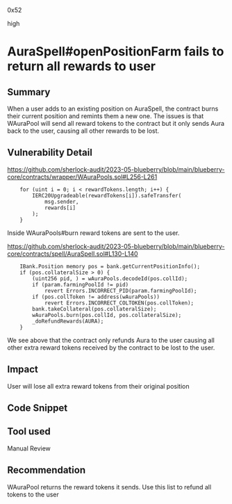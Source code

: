 0x52

high

# AuraSpell#openPositionFarm fails to return all rewards to user

## Summary

When a user adds to an existing position on AuraSpell, the contract burns their current position and remints them a new one. The issues is that WAuraPool will send all reward tokens to the contract but it only sends Aura back to the user, causing all other rewards to be lost.

## Vulnerability Detail

https://github.com/sherlock-audit/2023-05-blueberry/blob/main/blueberry-core/contracts/wrapper/WAuraPools.sol#L256-L261

        for (uint i = 0; i < rewardTokens.length; i++) {
            IERC20Upgradeable(rewardTokens[i]).safeTransfer(
                msg.sender,
                rewards[i]
            );
        }

Inside WAuraPools#burn reward tokens are sent to the user.

https://github.com/sherlock-audit/2023-05-blueberry/blob/main/blueberry-core/contracts/spell/AuraSpell.sol#L130-L140

        IBank.Position memory pos = bank.getCurrentPositionInfo();
        if (pos.collateralSize > 0) {
            (uint256 pid, ) = wAuraPools.decodeId(pos.collId);
            if (param.farmingPoolId != pid)
                revert Errors.INCORRECT_PID(param.farmingPoolId);
            if (pos.collToken != address(wAuraPools))
                revert Errors.INCORRECT_COLTOKEN(pos.collToken);
            bank.takeCollateral(pos.collateralSize);
            wAuraPools.burn(pos.collId, pos.collateralSize);
            _doRefundRewards(AURA);
        }

We see above that the contract only refunds Aura to the user causing all other extra reward tokens received by the contract to be lost to the user.

## Impact

User will lose all extra reward tokens from their original position

## Code Snippet

## Tool used

Manual Review

## Recommendation

WAuraPool returns the reward tokens it sends. Use this list to refund all tokens to the user